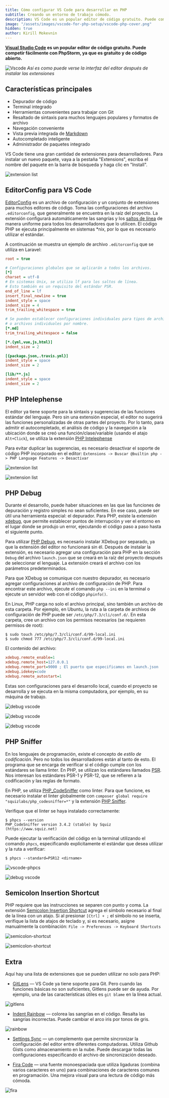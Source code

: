 ```yaml
---
title: Cómo configurar VS Code para desarrollar en PHP
subtitle: Creando un entorno de trabajo cómodo.
description: VS Code es un popular editor de código gratuito. Puede competir fácilmente con PHP Storm, ya que es gratuito y de código abierto.
image: "/assets/images/vscode-for-php-setup/vscode-php-cover.png"
hidden: true
author: Kirill Mokevnin
---
```


**[Visual Studio Code](https://code.visualstudio.com/) es un popular editor de código gratuito. Puede competir fácilmente con PhpStorm, ya que es gratuito y de código abierto.**

![Vscode](/assets/images/vscode-for-php-setup/screen.png)
_Así es como puede verse la interfaz del editor después de instalar las extensiones_

## Características principales

- Depurador de código
- Terminal integrado
- Herramientas convenientes para trabajar con Git
- Resaltado de sintaxis para muchos lenguajes populares y formatos de archivo
- Navegación conveniente
- Vista previa integrada de [Markdown](/markdown/)
- Autocompletado inteligente
- Administrador de paquetes integrado

VS Code tiene una gran cantidad de extensiones para desarrolladores. Para instalar un nuevo paquete, vaya a la pestaña "Extensions", escriba el nombre del paquete en la barra de búsqueda y haga clic en "Install".

![extension list](/assets/images/vscode-for-php-setup/recommended_extensions.png)

## EditorConfig para VS Code

[EditorConfig](https://editorconfig.org/) es un archivo de configuración y un conjunto de extensiones para muchos editores de código. Toma las configuraciones del archivo `.editorconfig`, que generalmente se encuentra en la raíz del proyecto.
La extensión configurará automáticamente las sangrías y los [saltos de línea](https://es.wikipedia.org/wiki/Salto_de_l%C3%ADnea) de manera uniforme para todos los desarrolladores que lo utilicen. El código PHP se ejecuta principalmente en sistemas *nix, por lo que es necesario utilizar el estándar.

<Banner name="profession-php" />

A continuación se muestra un ejemplo de archivo `.editorconfig` que se utiliza en Laravel:

```ini
root = true

# Configuraciones globales que se aplicarán a todos los archivos.
[*]
charset = utf-8
# En sistemas Unix, se utiliza lf para los saltos de línea.
# Esto también es un requisito del estándar PSR.
end_of_line = lf
insert_final_newline = true
indent_style = space
indent_size = 4
trim_trailing_whitespace = true

# Se pueden establecer configuraciones individuales para tipos de archivos específicos
# o archivos individuales por nombre.
[*.md]
trim_trailing_whitespace = false

[*.{yml,vue,js,html}]
indent_size = 2

[{package.json,.travis.yml}]
indent_style = space
indent_size = 2

[lib/**.js]
indent_style = space
indent_size = 2
```

## PHP Intelephense

El editor ya tiene soporte para la sintaxis y sugerencias de las funciones estándar del lenguaje. Pero sin una extensión especial, el editor no sugerirá las funciones personalizadas de otras partes del proyecto. Por lo tanto, para admitir el autocompletado, el análisis de código y la navegación a la ubicación donde se creó una función/clase/variable (usando el atajo `Alt+Click`), se utiliza la extensión [PHP Intelephense](https://marketplace.visualstudio.com/items?itemName=bmewburn.vscode-intelephense-client)

Para evitar duplicar las sugerencias, es necesario desactivar el soporte de código PHP incorporado en el editor: `Extensions -> Buscar @builtin php -> PHP Language Features -> Desactivar`

![extension list](/assets/images/vscode-for-php-setup/intelliphense.gif)

![extension list](/assets/images/vscode-for-php-setup/intelliphense2.gif)

## PHP Debug

Durante el desarrollo, puede haber situaciones en las que las funciones de depuración y registro simples no sean suficientes. En ese caso, puede ser útil una herramienta especial: el depurador.
Para PHP, existe la extensión [xdebug](https://xdebug.org/), que permite establecer puntos de interrupción y ver el entorno en el lugar donde se produjo un error, ejecutando el código paso a paso hasta el siguiente punto.

Para utilizar [PHP Debug](https://marketplace.visualstudio.com/items?itemName=felixfbecker.php-debug), es necesario instalar XDebug por separado, ya que la extensión del editor no funcionará sin él. Después de instalar la extensión, es necesario agregar una configuración para PHP en la sección `Debug` del archivo `launch.json` que se creará en la raíz del proyecto después de seleccionar el lenguaje. La extensión creará el archivo con los parámetros predeterminados.

Para que XDebug se comunique con nuestro depurador, es necesario agregar configuraciones al archivo de configuración de PHP. Para encontrar este archivo, ejecute el comando `php --ini` en la terminal o ejecute un servidor web con el código `phpinfo()`.

En Linux, PHP carga no solo el archivo principal, sino también un archivo de esta carpeta. Por ejemplo, en Ubuntu, la ruta a la carpeta de archivos de configuración de PHP puede ser `/etc/php/7.3/cli/conf.d/`.
En esta carpeta, cree un archivo con los permisos necesarios (se requieren permisos de root):

```shell
$ sudo touch /etc/php/7.3/cli/conf.d/99-local.ini
$ sudo chmod 777 /etc/php/7.3/cli/conf.d/99-local.ini
```

El contenido del archivo:

```ini
xdebug.remote_enable=1
xdebug.remote_host=127.0.0.1
xdebug.remote_port=9000 ; El puerto que especificamos en launch.json
xdebug.idekey=code
xdebug.remote_autostart=1
```

Estas son configuraciones para el desarrollo local, cuando el proyecto se desarrolla y se ejecuta en la misma computadora, por ejemplo, en su máquina de trabajo.

![debug vscode](/assets/images/vscode-for-php-setup/xdebug2.gif)

![debug vscode](/assets/images/vscode-for-php-setup/xdebug1.gif)

![debug vscode](/assets/images/vscode-for-php-setup/xdebug3.gif)

## PHP Sniffer

En los lenguajes de programación, existe el concepto de _estilo de codificación_. Pero no todos los desarrolladores están al tanto de esto. El programa que se encarga de verificar si el código cumple con los estándares se llama linter. En PHP, se utilizan los estándares llamados [PSR](https://www.php-fig.org/psr/). Nos interesan los estándares PSR-1 y PSR-12, que se refieren a la codificación y las reglas de formato.

En PHP, se utiliza [PHP_CodeSniffer](https://github.com/squizlabs/PHP_CodeSniffer#composer) como linter. Para que funcione, es necesario instalar el linter globalmente con `composer global require "squizlabs/php_codesniffer=*"` y la extensión [PHP Sniffer](https://marketplace.visualstudio.com/items?itemName=wongjn.php-sniffer).

Verifique que el linter se haya instalado correctamente:

```shell
$ phpcs --version
PHP_CodeSniffer version 3.4.2 (stable) by Squiz (https://www.squiz.net)
```

Puede ejecutar la verificación del código en la terminal utilizando el comando `phpcs`, especificando explícitamente el estándar que desea utilizar y la ruta a verificar:

```shell
$ phpcs --standard=PSR12 <dirname>
```

![vscode-phpcs](/assets/images/vscode-for-php-setup/phpcs-vscode.png)

![debug vscode](/assets/images/vscode-for-php-setup/phpcsfixer.gif)


## Semicolon Insertion Shortcut

PHP requiere que las instrucciones se separen con punto y coma. La extensión [Semicolon Insertion Shortcut](https://marketplace.visualstudio.com/items?itemName=chrisvltn.vs-code-semicolon-insertion) agrega el símbolo necesario al final de la línea con un atajo.
Si al presionar `[Ctrl] + ;` el símbolo no se inserta, verifique la lista de atajos de teclado y, si es necesario, asigne manualmente la combinación: `File -> Preferences -> Keyboard Shortcuts`

![semicolon-shortcut](/assets/images/vscode-for-php-setup/semicolon.png)

![semicolon-shortcut](/assets/images/vscode-for-php-setup/semicolon.gif)

## Extra

Aquí hay una lista de extensiones que se pueden utilizar no solo para PHP:

- [GitLens](https://marketplace.visualstudio.com/items?itemName=eamodio.gitlens) — VS Code ya tiene soporte para Git. Pero cuando las funciones básicas no son suficientes, Gitlens puede ser de ayuda. Por ejemplo, una de las características útiles es `git blame` en la línea actual.

![gitlens](/assets/images/vscode-for-php-setup/current-line-blame.png)

- [Indent Rainbow](https://marketplace.visualstudio.com/items?itemName=oderwat.indent-rainbow) — colorea las sangrías en el código. Resalta las sangrías incorrectas. Puede cambiar el arco iris por tonos de gris.

![rainbow](/assets/images/vscode-for-php-setup/intend-rainbow.png)

- [Settings Sync](https://marketplace.visualstudio.com/items?itemName=Shan.code-settings-sync) — un complemento que permite sincronizar la configuración del editor entre diferentes computadoras. Utiliza Github Gists como almacenamiento en la nube. Puede descargar todas las configuraciones especificando el archivo de sincronización deseado.

- [Fira Code](https://github.com/tonsky/FiraCode) — una fuente monoespaciada que utiliza ligaduras (combina varios caracteres en uno) para combinaciones de caracteres comunes en programación. Una mejora visual para una lectura de código más cómoda.

![fira](/assets/images/vscode-for-php-setup/fira.gif)